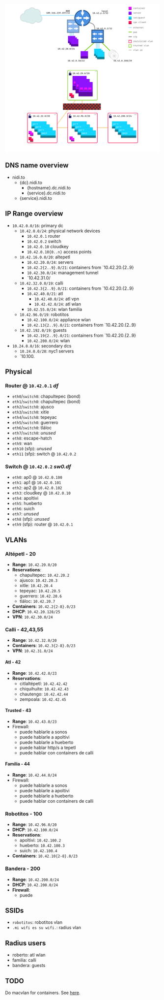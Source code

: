 ![network diagram](./diagram.png)

## DNS name overview

- nidi.to
  - {dc}.nidi.to
    - {hostname}.dc.nidi.to
    - {service}.dc.nidi.to
  - {service}.nidi.to

## IP Range overview


- `10.42.0.0/16`: primary dc
  - `10.42.0.0/24`: physical network devices
    - `10.42.0.1` router
    - `10.42.0.2` switch
    - `10.42.0.10` cloudkey
    - `10.42.0.10{0..n}` access points
  - `10.42.16.0.0/20`: altepetl
    - `10.42.20.0/24`: servers
    - `10.42.2{2..9}.0/21`: containers from `10.42.20.{2..9}
    - `10.42.30.0/24`: management tunnel
    - `10.42.31.0/
  - `10.42.32.0.0/19`: calli
    - `10.42.3{2..9}.0/21`: containers from `10.42.20.{2..9}
    - `10.42.40.0/21`: atl
      - `10.42.40.0/24`: atl vpn
      - `10.42.42.0/24`: atl wlan
    - `10.42.55.0/24`: wlan familia
  - `10.42.96.0/19`: robotitos
    - `10.42.100.0/24`: appliance wlan
    - `10.42.13{2..9}.0/21`: containers from `10.42.20.{2..9}
  - `10.42.192.0/19`: guests
    - `10.42.19{2..9}.0/21`: containers from `10.42.20.{2..9}
    - `10.42.200.0/24`: wlan
- `10.24.0.0/16`: secondary dcs
  - `10.24.0.0/20`: nyc1 servers
  - `10.100.


## Physical

### Router @ `10.42.0.1` _df_

- `eth0`/`switch0`: chapultepec (bond)
- `eth1`/`switch0`: chapultepec (bond)
- `eth2`/`switch0`: ajusco
- `eth3`/`switch0`: xitle
- `eth4`/`switch0`: tepeyac
- `eth5`/`switch0`: guerrero
- `eth6`/`switch0`: tláloc
- `eth7`/`switch0`: _unused_
- `eth8`: escape-hatch
- `eth9`: wan
- `eth10` (sfp): _unused_
- `eth11` (sfp): switch @ `10.42.0.2`

### Switch @ `10.42.0.2` _sw0.df_

- `eth0`: ap0 @ `10.42.0.100`
- `eth1`: ap1 @ `10.42.0.101`
- `eth2`: ap2 @ `10.42.0.102`
- `eth3`: cloudkey @ `10.42.0.10`
- `eth4`: apoltivi
- `eth5`: hueberto
- `eth6`: suich
- `eth7`: _unused_
- `eth8` (sfp): _unused_
- `eth9` (sfp): router @ `10.42.0.1`

## VLANs

### Altépetl - 20

- **Range**: `10.42.20.0/20`
- **Reservations**:
  - chapultepec: `10.42.20.2`
  - ajusco: `10.42.20.3`
  - xitle: `10.42.20.4`
  - tepeyac: `10.42.20.5`
  - guerrero: `10.42.20.6`
  - tláloc: `10.42.20.7`
- **Containers**: `10.42.2{2-8}.0/23`
- **DHCP**: `10.42.20.128/25`
- **VPN**: `10.42.30.0/24`

### Calli - 42,43,55

- **Range**: `10.42.32.0/20`
- **Containers**: `10.42.3{2-8}.0/23`
- **VPN**: `10.42.31.0/24`

#### Atl - 42

- **Range**: `10.42.42.0/23`
- **Reservations**:
  - citlaltépetl: `10.42.42.42`
  - chiquihuite: `10.42.42.43`
  - chautengo: `10.42.42.44`
  - zempoala: `10.42.42.45`

#### Trusted - 43

- **Range**: `10.42.43.0/23`
- Firewall:
  - puede hablarle a sonos
  - puede hablarle a apoltivi
  - puede hablarle a hueberto
  - puede hablar http/s a tepetl
  - puede hablar con containers de calli

#### Familia - 44
- **Range**: `10.42.44.0/24`
- Firewall:
  - puede hablarle a sonos
  - puede hablarle a apoltivi
  - puede hablarle a hueberto
  - puede hablar con containers de calli


### Robotitos - 100

- **Range**: `10.42.96.0/20`
- **DHCP**: `10.42.100.0/24`
- **Reservations**:
  - apoltivi: `10.42.100.2`
  - hueberto: `10.42.100.3`
  - suich: `10.42.100.4`
- **Containers**: `10.42.10{2-8}.0/23`

### Bandera - 200

- **Range**: `10.42.200.0/24`
- **DHCP**: `10.42.200.0/24`
- **Firewall**:
  - puede


## SSIDs

- `robotitos`: robotitos vlan
- `.mi wifi es su wifi.`: radius vlan

## Radius users

- roberto: atl wlan
- familia: calli
- bandera: guests

## TODO

Do macvlan for containers. See [here](https://kcore.org/2020/08/18/macvlan-host-access/).
